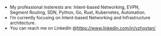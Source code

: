 - My professional insterests are: Intent-based Networking, EVPN, Segment Routing, SDN, Python, Go, Rust, Kubernetes, Automation.
- I’m currently focusing on  Intent-based Networking and Infrastructure architecture.
- You can reach me on LinkedIn @https://www.linkedin.com/in/vzhovtan/

<!---
vzhovtan/vzhovtan is a ✨ special ✨ repository because its `README.md` (this file) appears on your GitHub profile.
You can click the Preview link to take a look at your changes.
--->
